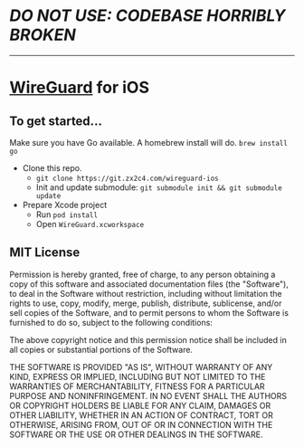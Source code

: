 
# ***DO NOT USE: CODEBASE HORRIBLY BROKEN***

----

# [WireGuard](https://www.wireguard.com/) for iOS

## To get started...

Make sure you have Go available. A homebrew install will do. `brew install go`

- Clone this repo.
  - `git clone https://git.zx2c4.com/wireguard-ios`
  - Init and update submodule: `git submodule init && git submodule update`
- Prepare Xcode project
  - Run `pod install`
  - Open `WireGuard.xcworkspace`

## MIT License

Permission is hereby granted, free of charge, to any person obtaining a copy of
this software and associated documentation files (the "Software"), to deal in
the Software without restriction, including without limitation the rights to
use, copy, modify, merge, publish, distribute, sublicense, and/or sell copies
of the Software, and to permit persons to whom the Software is furnished to do
so, subject to the following conditions:

The above copyright notice and this permission notice shall be included in all
copies or substantial portions of the Software.

THE SOFTWARE IS PROVIDED "AS IS", WITHOUT WARRANTY OF ANY KIND, EXPRESS OR
IMPLIED, INCLUDING BUT NOT LIMITED TO THE WARRANTIES OF MERCHANTABILITY,
FITNESS FOR A PARTICULAR PURPOSE AND NONINFRINGEMENT. IN NO EVENT SHALL THE
AUTHORS OR COPYRIGHT HOLDERS BE LIABLE FOR ANY CLAIM, DAMAGES OR OTHER
LIABILITY, WHETHER IN AN ACTION OF CONTRACT, TORT OR OTHERWISE, ARISING FROM,
OUT OF OR IN CONNECTION WITH THE SOFTWARE OR THE USE OR OTHER DEALINGS IN THE
SOFTWARE.
